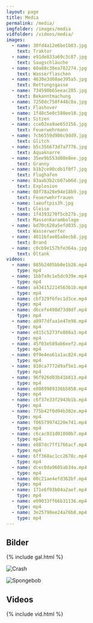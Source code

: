 ```yaml
---
layout: page
title: Media
permalink: /media/
imgfolder: /images/media
vidfolder: /videos/media/
images:
  - name: 30fd4a12e6be1b03.jpg
    text: Traktor
  - name: e91de833a69c3c87.jpg
    text: Saugschläuche
  - name: 60a88c30ea782274.jpg
    text: Wasserflaschen
  - name: 4630e3d60ae395a5.jpg
    text: Rettungsgasse
  - name: 734590b65eeac285.jpg
    text: Bekanntmachung
  - name: 7250dc750f448c8a.jpg
    text: Flashover
  - name: 1f48c5e0c580ee18.jpg
    text: Sitzen
  - name: cce02ea9ae653156.jpg
    text: Feuerwehrmann
  - name: 7cb6559d986c9dd9.jpg
    text: Glitch
  - name: b5c356673d7a7776.jpg
    text: Aquaknarre
  - name: 35ee9b553d08e8ee.jpg
    text: Granny
  - name: b1b2ce90cdb1f0f7.jpg
    text: Flughafen
  - name: 83aab3b2cb07ab6d.jpg
    text: Explosion
  - name: 08f78a28e94e18b9.jpg
    text: Feuerwehrfrauen
  - name: laeuftpis3h.jpg
    text: Gleise
  - name: 1f4393270f5cb27b.jpg
    text: Massenkarambolage
  - name: bd70c620a5efd035.jpg
    text: Wasserwerfer
  - name: 4011bfae05a8ecb8.jpg
    text: Brand
  - name: c0cb9e157bfe364a.jpg
    text: Öltank
videos:
  - name: 085b2405bb0e1b26.mp4
    type: mp4
  - name: 1bb7a9c1e5dc939e.mp4
    type: mp4
  - name: a434152214563b1b.mp4
    type: mp4
  - name: cbf329f6fec1d3ce.mp4
    type: mp4
  - name: d6cefe498d73d0df.mp4
    type: mp4
  - name: a8977dfaa1e47e98.mp4
    type: mp4
  - name: e815c5273fe808a3.mp4
    type: mp4
  - name: 45f03e589ab6eef2.mp4
    type: mp4
  - name: 0f9e4ea61a1ac824.mp4
    type: mp4
  - name: 810ca7772d9af5e1.mp4
    type: mp4
  - name: 96f926d03b41b813.mp4
    type: mp4
  - name: e8089989336b5858.mp4
    type: mp4
  - name: c6f37e33f2943b1b.mp4
    type: mp4
  - name: 775b42f0d94b302e.mp4
    type: mp4
  - name: f06579974220e741.mp4
    type: mp4
  - name: c6cac031d01090b7.mp4
    type: mp4
  - name: e887dc7ff1766acf.mp4
    type: mp4
  - name: 6ff368ac1cc2678c.mp4
    type: mp4
  - name: dcec0da9605ab34a.mp4
    type: mp4
  - name: 60c21ae4efd362bf.mp4
    type: mp4
  - name: 171e6f93b04a2aef.mp4
    type: mp4
  - name: e09033ff66b31136.mp4
    type: mp4
  - name: 3e25798ee24a76b8.mp4
    type: mp4
---
```


## Bilder

{% include gal.html %}

![Crash](/images/media/efacc3a1c117821d.gif)

![Spongebob](/images/media/a148feb684f37282.gif)

## Videos

{% include vid.html %}

